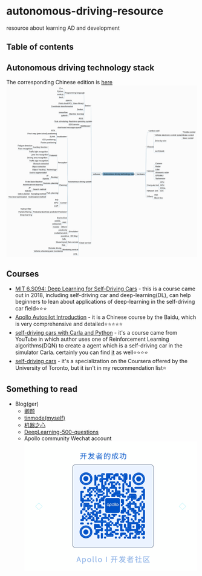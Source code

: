 # autonomous-driving-resource
resource about learning AD and development<br>
## Table of contents
## Autonomous driving technology stack
The corresponding Chinese edition is [here](https://naotu.baidu.com/file/73dc7a98ec0186eb6466af602bc02cce?token=10c131d90ea5e013)<br>
![](https://github.com/tinmodeHuang/autonomous-driving-resource/raw/master/technology_stack.png)

## Courses
* [MIT 6.S094: Deep Learning for Self-Driving Cars](https://selfdrivingcars.mit.edu/) - this is a course came out in 2018, including self-driving car and deep-learning(DL), can help beginners to lean about applications of deep-learning in the self-driving car field:star::star::star:
* [Apollo Autopilot Introduction](http://bit.baidu.com/product?sort=%5Bobject%20Object%5D) - it is a Chinese course by the Baidu, which is very comprehensive and detailed:star::star::star::star::star:<br>
* [self-driving cars with Carla and Python](https://www.youtube.com/watch?v=J1F32aVSYaU&list=PLQVvvaa0QuDeI12McNQdnTlWz9XlCa0uo) - it's a course came from YouTube in which author uses one of Reinforcement Learning algorithms(DQN) to create a agent which is a self-driving car in the simulator Carla. certainly you can find [it](https://www.bilibili.com/video/BV1v7411o7wr) as well:star::star::star::star:
* [self-driving cars](https://www.coursera.org/specializations/self-driving-cars?skipBrowseRedirect=true) - it's a specialization on the Coursera offered by the University of Toronto, but it isn't in my recommendation list:star:
## Something to read
* Blog(ger)
  * [卿颜](https://www.zhihu.com/people/tu-xing-16/posts)
  * [tinmode(myself)](https://www.zhihu.com/people/tinmode)
  * [机器之心](https://www.zhihu.com/org/ji-qi-zhi-xin-65)
  * [DeepLearning-500-questions](https://github.com/scutan90/DeepLearning-500-questions)
  * Apollo community Wechat account<br>![](https://github.com/tinmodeHuang/autonomous-driving-resource/raw/master/code.gif)

